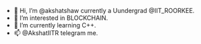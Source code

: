 - 👋 Hi, I’m @akshatshaw currently a Uundergrad @IIT_ROORKEE. 
- 👀 I’m interested in BLOCKCHAIN.
- 🌱 I’m currently learning C++.
- 📫 @AkshatIITR telegram me.

<!---
akshatshaw/akshatshaw is a ✨ special ✨ repository because its `README.md` (this file) appears on your GitHub profile.
You can click the Preview link to take a look at your changes.
--->
